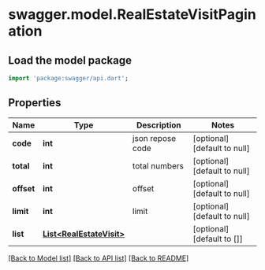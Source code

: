 # swagger.model.RealEstateVisitPagination

## Load the model package
```dart
import 'package:swagger/api.dart';
```

## Properties
Name | Type | Description | Notes
------------ | ------------- | ------------- | -------------
**code** | **int** | json repose code | [optional] [default to null]
**total** | **int** | total numbers | [optional] [default to null]
**offset** | **int** | offset | [optional] [default to null]
**limit** | **int** | limit | [optional] [default to null]
**list** | [**List&lt;RealEstateVisit&gt;**](RealEstateVisit.md) |  | [optional] [default to []]

[[Back to Model list]](../README.md#documentation-for-models) [[Back to API list]](../README.md#documentation-for-api-endpoints) [[Back to README]](../README.md)


